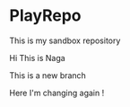 # PlayRepo
This is my sandbox repository

Hi This is Naga

This is a new branch

Here I'm changing again !
